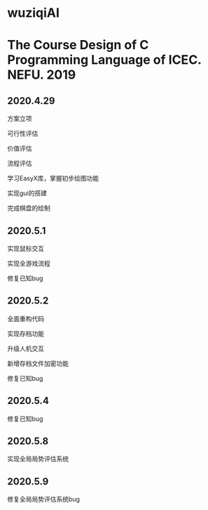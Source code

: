 # wuziqiAI
# The Course Design of C Programming Language of ICEC. NEFU. 2019
## 2020.4.29
方案立项

可行性评估

价值评估

流程评估

学习EasyX库，掌握初步绘图功能

实现gui的搭建

完成棋盘的绘制

## 2020.5.1
实现鼠标交互

实现全游戏流程

修复已知bug

## 2020.5.2
全面重构代码

实现存档功能

升级人机交互

新增存档文件加密功能

修复已知bug

## 2020.5.4
修复已知bug

## 2020.5.8
实现全局局势评估系统

## 2020.5.9
修复全局局势评估系统bug
